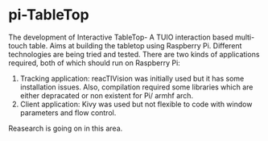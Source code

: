 # pi-TableTop
The development of Interactive TableTop- A TUIO interaction based multi-touch table.
Aims at building the tabletop using Raspberry Pi.
Different technologies are being tried and tested.
There are two kinds of applications required, both of which should run on Raspberry Pi:
  1. Tracking application: reacTIVision was initially used but it has some installation issues. 
                              Also, compilation required some libraries which are either depracated or non existent for Pi/ armhf arch.
  2. Client application: Kivy was used but not flexible to code with window parameters and flow control.
                          
 Reasearch is going on in this area.
